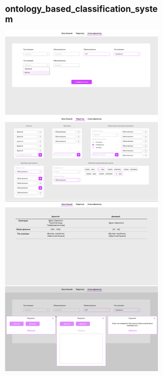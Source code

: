 # ontology_based_classification_system

[<img src="./classifier.png" width="800">]()
[<img src="./editor.png" width="800">]()
[<img src="./knowledge%20base.png" width="800">]()
[<img src="./reports.png" width="800">]()
